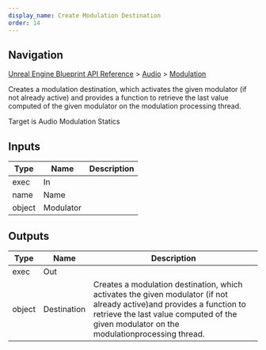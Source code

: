```yaml
---
display_name: Create Modulation Destination
order: 14
---
```

## Navigation

[Unreal Engine Blueprint API Reference](https://dev.epicgames.com/documentation/en-us/unreal-engine/BlueprintAPI) > [Audio](https://dev.epicgames.com/documentation/en-us/unreal-engine/BlueprintAPI/Audio) > [Modulation](https://dev.epicgames.com/documentation/en-us/unreal-engine/BlueprintAPI/Audio/Modulation)

Creates a modulation destination, which activates the given modulator (if not already active)
and provides a function to retrieve the last value computed of the given modulator on the modulation
processing thread.

Target is Audio Modulation Statics

## Inputs

| Type | Name | Description |
| --- | --- | --- |
| exec | In |  |
| name | Name |  |
| object | Modulator |  |

## Outputs

| Type | Name | Description |
| --- | --- | --- |
| exec | Out |  |
| object | Destination | Creates a modulation destination, which activates the given modulator (if not already active)and provides a function to retrieve the last value computed of the given modulator on the modulationprocessing thread. |
